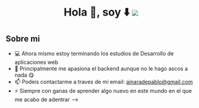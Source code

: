 
<h1 align="center">Hola 👋, soy ⬇️
<img src="https://i.postimg.cc/xCBmxmbx/Pink-Minimalist-Watercolor-Background-Linkedin-Banner.png">

## Sobre mi
- 💻 Ahora mismo estoy terminando los estudios de Desarrollo de aplicaciones web
- 🤩 Principalmente me apasiona el backend aunque no le hago ascos a nada 😋
- 📫 Podeis contactarme a traves de mi email: ainaradepablo@gmail.com
- ⚡ Siempre con ganas de aprender algo nuevo en este mundo en el que me acabo de adentrar
-->
